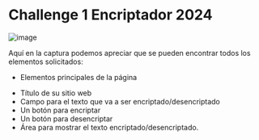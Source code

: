 # Challenge 1 Encriptador 2024
![image](https://github.com/user-attachments/assets/eacf4b37-d370-4c53-b238-8e853e37f2a0)

Aquí en la captura podemos apreciar que se pueden encontrar todos los elementos solicitados:

- Elementos principales de la página
  
+ Título de su sitio web
+ Campo para el texto que va a ser encriptado/desencriptado
+ Un botón para encriptar
+ Un botón para desencriptar
+ Área para mostrar el texto encriptado/desencriptado.
